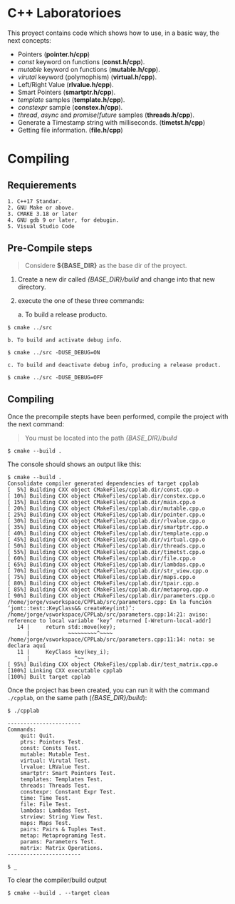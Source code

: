 
# C++ Laboratorioes

This proyect contains code which shows how to use, in a basic way, the next concepts:

+ Pointers (**pointer.h/cpp**)
+ *const* keyword on functions (**const.h/cpp**).
+ *mutable* keyword on functions (**mutable.h/cpp**).
+ *virutal* keyword (polymophism) (**virtual.h/cpp**).
+ Left/Right Value (**rlvalue.h/cpp**).
+ Smart Pointers (**smartptr.h/cpp**).
+ *template* samples (**template.h/cpp**).
+ *constexpr* sample (**constex.h/cpp**).
+ *thread*, *async* and *promise*/*future* samples (**threads.h/cpp**).
+ Generate a Timestamp string with milliseconds. (**timetst.h/cpp**)
+ Getting file information. (**file.h/cpp**)

# Compiling

## Requierements

    1. C++17 Standar.
    2. GNU Make or above.
    3. CMAKE 3.18 or later
    4. GNU gdb 9 or later, for debugin.
    5. Visual Studio Code
    

## Pre-Compile steps

> Considere **${BASE_DIR}** as the base dir of the proyect.

1. Create a new dir called *{BASE_DIR}/build* and change into that new directory.
2. execute the one of these three commands:

    a. To build a release producto.

```shell
$ cmake ../src
```

	b. To build and activate debug info.

```shell
$ cmake ../src -DUSE_DEBUG=ON
```

    c. To build and deactivate debug info, producing a release product.

```shell
$ cmake ../src -DUSE_DEBUG=OFF
```

## Compiling

Once the precompile stepts have been performed, compile the project with the next command:

> You must be located into the path *{BASE_DIR}/build*

```shell
$ cmake --build .
```

The console should shows an output like this:

```shell
$ cmake --build .
Consolidate compiler generated dependencies of target cpplab
[  5%] Building CXX object CMakeFiles/cpplab.dir/const.cpp.o
[ 10%] Building CXX object CMakeFiles/cpplab.dir/constex.cpp.o
[ 15%] Building CXX object CMakeFiles/cpplab.dir/main.cpp.o
[ 20%] Building CXX object CMakeFiles/cpplab.dir/mutable.cpp.o
[ 25%] Building CXX object CMakeFiles/cpplab.dir/pointer.cpp.o
[ 30%] Building CXX object CMakeFiles/cpplab.dir/rlvalue.cpp.o
[ 35%] Building CXX object CMakeFiles/cpplab.dir/smartptr.cpp.o
[ 40%] Building CXX object CMakeFiles/cpplab.dir/template.cpp.o
[ 45%] Building CXX object CMakeFiles/cpplab.dir/virtual.cpp.o
[ 50%] Building CXX object CMakeFiles/cpplab.dir/threads.cpp.o
[ 55%] Building CXX object CMakeFiles/cpplab.dir/timetst.cpp.o
[ 60%] Building CXX object CMakeFiles/cpplab.dir/file.cpp.o
[ 65%] Building CXX object CMakeFiles/cpplab.dir/lambdas.cpp.o
[ 70%] Building CXX object CMakeFiles/cpplab.dir/str_view.cpp.o
[ 75%] Building CXX object CMakeFiles/cpplab.dir/maps.cpp.o
[ 80%] Building CXX object CMakeFiles/cpplab.dir/tpair.cpp.o
[ 85%] Building CXX object CMakeFiles/cpplab.dir/metaprog.cpp.o
[ 90%] Building CXX object CMakeFiles/cpplab.dir/parameters.cpp.o
/home/jorge/vsworkspace/CPPLab/src/parameters.cpp: En la función ‘jomt::test::KeyClass&& createKey(int)’:
/home/jorge/vsworkspace/CPPLab/src/parameters.cpp:14:21: aviso: reference to local variable ‘key’ returned [-Wreturn-local-addr]
   14 |     return std::move(key);
      |            ~~~~~~~~~^~~~~
/home/jorge/vsworkspace/CPPLab/src/parameters.cpp:11:14: nota: se declara aquí
   11 |     KeyClass key(key_i);
      |              ^~~
[ 95%] Building CXX object CMakeFiles/cpplab.dir/test_matrix.cpp.o
[100%] Linking CXX executable cpplab
[100%] Built target cpplab
```

Once the project has been created, you can run it with the command `./cpplab`, on the same path (*{BASE_DIR}/build*):

```shell
$ ./cpplab 

-----------------------
Commands:
	quit: Quit.
	ptrs: Pointers Test.
	const: Consts Test.
	mutable: Mutable Test.
	virtual: Virutal Test.
	lrvalue: LRValue Test.
	smartptr: Smart Pointers Test.
	templates: Templates Test.
	threads: Threads Test.
	constexpr: Constant Expr Test.
	time: Time Test.
	file: File Test.
	lambdas: Lambdas Test.
	strview: String View Test.
	maps: Maps Test.
	pairs: Pairs & Tuples Test.
	metap: Metaprograming Test.
	params: Parameters Test.
	matrix: Matrix Operations.
-----------------------

$ _
```

To clear the compiler/build output 

```shell
$ cmake --build . --target clean
```